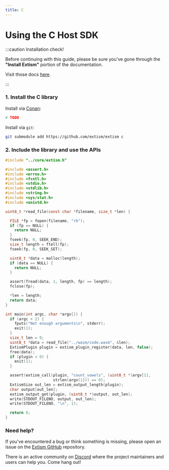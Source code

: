 ```yaml
---
title: C
---
```


# Using the C Host SDK


:::caution Installation check!

Before continuing with this guide, please be sure you've gone through the **"Install Extism"** portion of the documentation.

Visit those docs [here](/docs/install).

:::

### 1. Install the C library

Install via [Conan](https://conan.io):
```sh
# TODO
```

Install via `git`:
```sh
git submodule add https://github.com/extism/extism c
```

### 2. Include the library and use the APIs

```c title=main.c
#include "../core/extism.h"

#include <assert.h>
#include <errno.h>
#include <fcntl.h>
#include <stdio.h>
#include <stdlib.h>
#include <string.h>
#include <sys/stat.h>
#include <unistd.h>

uint8_t *read_file(const char *filename, size_t *len) {

  FILE *fp = fopen(filename, "rb");
  if (fp == NULL) {
    return NULL;
  }
  fseek(fp, 0, SEEK_END);
  size_t length = ftell(fp);
  fseek(fp, 0, SEEK_SET);

  uint8_t *data = malloc(length);
  if (data == NULL) {
    return NULL;
  }

  assert(fread(data, 1, length, fp) == length);
  fclose(fp);

  *len = length;
  return data;
}

int main(int argc, char *argv[]) {
  if (argc < 2) {
    fputs("Not enough arguments\n", stderr);
    exit(1);
  }
  size_t len = 0;
  uint8_t *data = read_file("../wasm/code.wasm", &len);
  ExtismPlugin plugin = extism_plugin_register(data, len, false);
  free(data);
  if (plugin < 0) {
    exit(1);
  }

  assert(extism_call(plugin, "count_vowels", (uint8_t *)argv[1],
                     strlen(argv[1])) == 0);
  ExtismSize out_len = extism_output_length(plugin);
  char output[out_len];
  extism_output_get(plugin, (uint8_t *)output, out_len);
  write(STDOUT_FILENO, output, out_len);
  write(STDOUT_FILENO, "\n", 1);

  return 0;
}
```


### Need help?

If you've encountered a bug or think something is missing, please open an issue on the [Extism GitHub](https://github.com/extism/extism) repository.

There is an active community on [Discord](#) where the project maintainers and users can help you. Come hang out!

